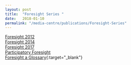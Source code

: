 ```yaml
---
layout: post
title:  "Foresight Series "
date:   2018-01-10
permalink: "/media-centre/publications/Foresight-Series"
---
```


[Foresight 2012]()  
[Foresight 2014]()  
[Foresight 2017]()  
[Participatory Foresight]()  
[Foresight a Glossary](/media-centre/publications/csf-csc_foresight--a-glossary.pdf){:target="_blank"}
